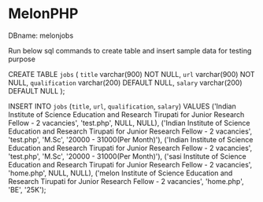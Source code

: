 # MelonPHP

DBname: melonjobs

Run below sql commands to create table and insert sample data for testing purpose 

CREATE TABLE `jobs` (
  `title` varchar(900) NOT NULL,
  `url` varchar(900) NOT NULL,
  `qualification` varchar(200) DEFAULT NULL,
  `salary` varchar(200) DEFAULT NULL
);

INSERT INTO `jobs` (`title`, `url`, `qualification`, `salary`) VALUES
('Indian Institute of Science Education and Research Tirupati for Junior Research Fellow - 2 vacancies', 'test.php', NULL, NULL),
('Indian Institute of Science Education and Research Tirupati for Junior Research Fellow - 2 vacancies', 'test.php', 'M.Sc', '20000 - 31000(Per Month)'),
('Indian Institute of Science Education and Research Tirupati for Junior Research Fellow - 2 vacancies', 'test.php', 'M.Sc', '20000 - 31000(Per Month)'),
('sasi Institute of Science Education and Research Tirupati for Junior Research Fellow - 2 vacancies', 'home.php', NULL, NULL),
('melon Institute of Science Education and Research Tirupati for Junior Research Fellow - 2 vacancies', 'home.php', 'BE', '25K');
